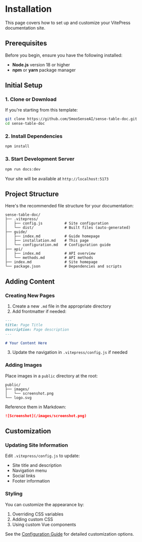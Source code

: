 # Installation

This page covers how to set up and customize your VitePress documentation site.

## Prerequisites

Before you begin, ensure you have the following installed:

- **Node.js** version 18 or higher
- **npm** or **yarn** package manager

## Initial Setup

### 1. Clone or Download

If you're starting from this template:

```bash
git clone https://github.com/SmooSenseAI/sense-table-doc.git
cd sense-table-doc
```

### 2. Install Dependencies

```bash
npm install
```

### 3. Start Development Server

```bash
npm run docs:dev
```

Your site will be available at `http://localhost:5173`

## Project Structure

Here's the recommended file structure for your documentation:

```
sense-table-doc/
├── .vitepress/
│   ├── config.js          # Site configuration
│   └── dist/              # Built files (auto-generated)
├── guide/
│   ├── index.md           # Guide homepage
│   ├── installation.md    # This page
│   └── configuration.md   # Configuration guide
├── api/
│   ├── index.md           # API overview
│   └── methods.md         # API methods
├── index.md               # Site homepage
└── package.json           # Dependencies and scripts
```

## Adding Content

### Creating New Pages

1. Create a new `.md` file in the appropriate directory
2. Add frontmatter if needed:

```markdown
---
title: Page Title
description: Page description
---

# Your Content Here
```

3. Update the navigation in `.vitepress/config.js` if needed

### Adding Images

Place images in a `public` directory at the root:

```
public/
├── images/
│   └── screenshot.png
└── logo.svg
```

Reference them in Markdown:

```markdown
![Screenshot](/images/screenshot.png)
```

## Customization

### Updating Site Information

Edit `.vitepress/config.js` to update:

- Site title and description
- Navigation menu
- Social links
- Footer information

### Styling

You can customize the appearance by:

1. Overriding CSS variables
2. Adding custom CSS
3. Using custom Vue components

See the [Configuration Guide](/guide/configuration) for detailed customization options. 